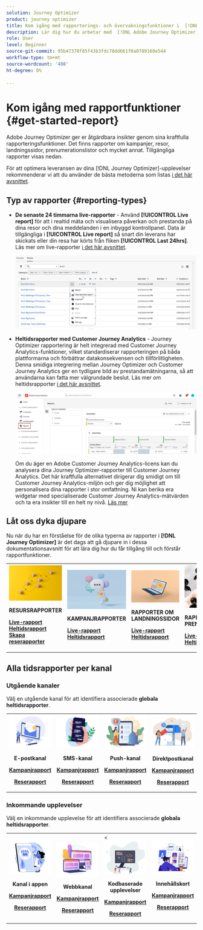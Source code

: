 ```yaml
---
solution: Journey Optimizer
product: journey optimizer
title: Kom igång med rapporterings- och övervakningsfunktioner i  [!DNL Adobe Journey Optimizer]
description: Lär dig hur du arbetar med  [!DNL Adobe Journey Optimizer] rapporterings- och övervakningsfunktioner.
role: User
level: Beginner
source-git-commit: 95b47370f85f43b3fdc78dd661f0a0789169e544
workflow-type: tm+mt
source-wordcount: '408'
ht-degree: 0%

---
```


# Kom igång med rapportfunktioner {#get-started-report}

Adobe Journey Optimizer ger er åtgärdbara insikter genom sina kraftfulla rapporteringsfunktioner. Det finns rapporter om kampanjer, resor, landningssidor, prenumerationslistor och mycket annat. Tillgängliga rapporter visas nedan.

För att optimera leveransen av dina [!DNL Journey Optimizer]-upplevelser rekommenderar vi att du använder de bästa metoderna som listas [i det här avsnittet](deliverability.md).


## Typ av rapporter {#reporting-types}

* **De senaste 24 timmarna live-rapporter** - Använd **[!UICONTROL Live report]** för att i realtid mäta och visualisera påverkan och prestanda på dina resor och dina meddelanden i en inbyggd kontrollpanel. Data är tillgängliga i **[!UICONTROL Live report]** så snart din leverans har skickats eller din resa har körts från fliken **[!UICONTROL Last 24hrs]**. Läs mer om live-rapporter [i det här avsnittet](live-report.md).

  ![](assets/report_journey.png)


* **Heltidsrapporter med Customer Journey Analytics** - Journey Optimizer rapportering är helt integrerad med Customer Journey Analytics-funktioner, vilket standardiserar rapporteringen på båda plattformarna och förbättrar datakonsekvensen och tillförlitligheten. Denna smidiga integrering mellan Journey Optimizer och Customer Journey Analytics ger en tydligare bild av prestandamätningarna, så att användarna kan fatta mer välgrundade beslut. Läs mer om heltidsrapporter [i det här avsnittet](report-gs-cja.md).

  ![](assets/gs-cja-report-1.png)

  Om du äger en Adobe Customer Journey Analytics-licens kan du analysera dina Journey Optimizer-rapporter till Customer Journey Analytics. Det här kraftfulla alternativet dirigerar dig smidigt om till Customer Journey Analytics-miljön och ger dig möjlighet att personalisera dina rapporter i stor omfattning. Ni kan berika era widgetar med specialiserade Customer Journey Analytics-mätvärden och ta era insikter till en helt ny nivå. [Läs mer](report-cja-manage.md)


## Låt oss dyka djupare

Nu när du har en förståelse för de olika typerna av rapporter i **[!DNL Journey Optimizer]** är det dags att gå djupare in i dessa dokumentationsavsnitt för att lära dig hur du får tillgång till och förstår rapportfunktioner.


<table style="table-layout:fixed"><tr style="border: 0;">
<td>
<img alt="Reserapporter" src="../assets/do-not-localize/start-journey.jpeg">
<div>
<p><strong>RESURSRAPPORTER</strong></p>
</div>
<div>
<a href="journey-live-report.md"><strong>Live-rapport</strong></a>
</div>
<div>
<a href="journey-global-report-cja.md"><strong>Heltidsrapport</strong></a>
</div>
<div>
<a href="sharing-overview.md"><strong>Skapa reserapporter</strong></a>
</div>
<p>
<p>
</td>
<td>
<img alt="Kampanjrapporter" src="../assets/do-not-localize/start-campaign.jpeg">
<div>
<p><strong>KAMPANJRAPPORTER</strong></p>
</div>
<div>
<a href="campaign-live-report.md"><strong>Live-rapport</strong></a>
</div>
<div>
<a href="campaign-global-report-cja.md"><strong>Heltidsrapport</strong></a>
</div>
<p>
<p>
</td>
<td>
<img alt="Rapporter om landningssidor" src="../assets/do-not-localize/start-interface.jpeg">
<div>
<p><strong>RAPPORTER OM LANDNINGSSIDOR</strong></p>
</div>
<div>
<a href="lp-report-live.md"><strong>Live-rapport</strong></a>
</div>
<div>
<a href="lp-report-global-cja.md"><strong>Heltidsrapport</strong></a>
</div>
<p>
<p>
</td>
<td>
<img alt="Rapporter om prenumerationslistor" src="../assets/do-not-localize/role.jpg">
<div>
<p><strong>RAPPORTER OM PRENUMERATIONSLISTA</strong></p>
</div>
<div>
<a href="subscription-report-live.md"><strong>Live-rapport</strong></a>
</div>
<div>
<a href="subscription-report-global-cja.md"><strong>Heltidsrapport</strong></a>
</div>
<p>
<p>
</td>
</tr></table>

## Alla tidsrapporter per kanal

### Utgående kanaler

Välj en utgående kanal för att identifiera associerade **globala heltidsrapporter**.

<table style="table-layout:fixed"><tr style="border: 0;">
<td><img alt="e-post" src="../channels/assets/do-not-localize/email.png">
<div align="center"><p><strong>E-postkanal</strong></p><p><a href="campaign-global-report-cja-email.md"><strong>Kampanjrapport</strong></a></p><p><a href="journey-global-report-cja-email.md"><strong>Reserapport</strong></a></p></div></td>
<td><a href="campaign-global-report-cja-sms.md"><img alt="sms" src="../channels/assets/do-not-localize/sms.png"></a>
<div align="center"><p><strong>SMS-kanal</strong></p><p><a href="campaign-global-report-cja-sms.md"><strong>Kampanjrapport</strong></a></p><p><a href="journey-global-report-cja-sms.md"><strong>Reserapport</strong></a></p></div></td>
<td><a href="campaign-global-report-cja-push.md"><img alt="push" src="../channels/assets/do-not-localize/push.png"></a>
<div align="center"><p><strong>Push-kanal</strong></p><p><a href="campaign-global-report-cja-push.md"><strong>Kampanjrapport</strong></a></p><p><a href="journey-global-report-cja-push.md"><strong>Reserapport</strong></a></p></div></td>
<td><a href="campaign-global-report-cja-direct.md"><img alt="direktreklam" src="../channels/assets/do-not-localize/direct-mail.jpg"></a>
<div align="center"><p><strong>Direktpostkanal</strong></p><p><a href="campaign-global-report-cja-direct.md"><strong>Kampanjrapport</strong></a></p><p><a href="journey-global-report-cja-direct.md"><strong>Reserapport</strong></a></p></div></td>
</tr></table>

### Inkommande upplevelser

Välj en inkommande upplevelse för att identifiera associerade **globala heltidsrapporter**.

<table style="table-layout:fixed"><tr style="border: 0;">
<td><img alt="i appen" src="../channels/assets/do-not-localize/inapp.jpg">
<div align="center"><p><strong>Kanal i appen</strong></p><p><a href="campaign-global-report-cja-inapp.md"><strong>Kampanjrapport</strong></a></p><p><a href="journey-global-report-cja-inapp.md"><strong>Reserapport</strong></a></p></div></td>
<td><p><img alt="webb" src="../channels/assets/do-not-localize/web.jpg"></p>
<div align="center"><p><strong>Webbkanal</strong></p><p><a href="campaign-global-report-cja-web.md"><strong>Kampanjrapport</strong></a></p><p><a href="journey-global-report-cja-web.md"><strong>Reserapport</strong></a></p></div></td>
<td>&lt;<img alt="kodbaserad upplevelse" src="../channels/assets/do-not-localize/code.png">
<div align="center"><p><strong>Kodbaserade upplevelser</strong></p><p><a href="campaign-global-report-cja-code.md"><strong>Kampanjrapport</strong></a></p><p><a href="campaign-global-report-cja-code.md"><strong>Reserapport</strong></a></p></div></td>
<td><img alt="innehållskort" src="../channels/assets/do-not-localize/cards.png">
<div align="center"><p><strong>Innehållskort</strong></p><p><a href="campaign-global-report-cja-content.md"><strong>Kampanjrapport</strong></a></p><p><a href="journey-global-report-cja-content.md"><strong>Reserapport</strong></a></p></div></td>
</tr></table>
